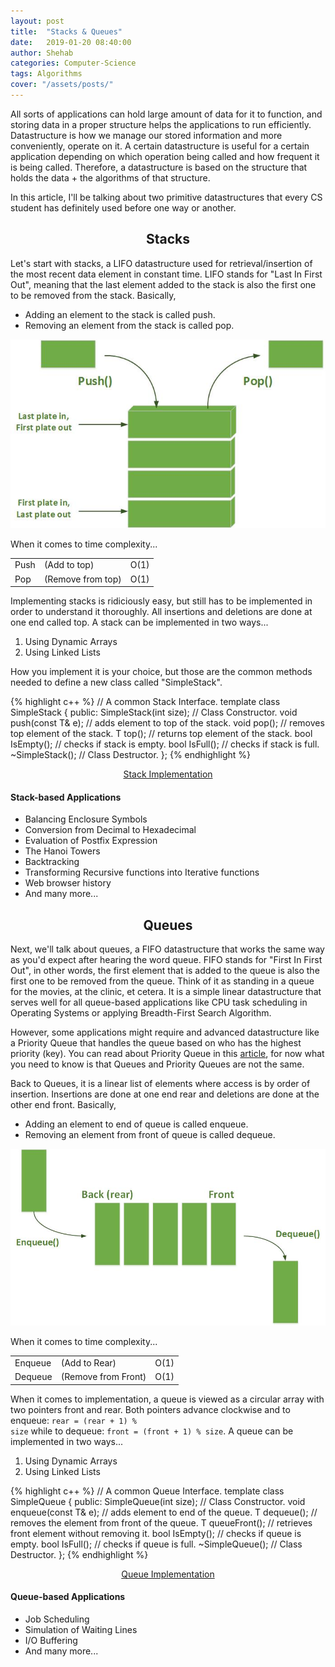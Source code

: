 ```yaml
---
layout: post
title:  "Stacks & Queues"
date:   2019-01-20 08:40:00
author: Shehab
categories: Computer-Science
tags: Algorithms
cover: "/assets/posts/"
---
```


All sorts of applications can hold large amount of data for it to function, and storing data in a proper structure helps the applications to run efficiently. Datastructure is how we manage our stored information and more conveniently, operate on it.
A certain datastructure is useful for a certain application depending on which operation being called and how frequent it is being called. Therefore, a datastructure is based on the structure that holds the data + the algorithms of that structure.

In this article, I'll be talking about two primitive datastructures that every CS student has definitely used before one way or another.

<h2 align="center">Stacks</h2>

Let's start with stacks, a LIFO datastructure used for retrieval/insertion of the most recent data element in constant time. LIFO stands for "Last In First Out", meaning that the last element added to the stack is also the first one to be removed from the stack. Basically,

<ul>
	<li>Adding an element to the stack is called push.</li>
	<li>Removing an element from the stack is called pop.</li>
</ul>

<img src="/assets/posts/stack.jpg">

When it comes to time complexity...
<table cellpadding="0" cellspacing="0">
	<tr>
		<td>Push</td><td>(Add to top)</td><td>O(1)</td>
	</tr>
	<tr>
		<td>Pop</td><td>(Remove from top)</td><td>O(1)</td>
	</tr>
</table>

Implementing stacks is ridiciously easy, but still has to be implemented in order to understand it thoroughly. All insertions and deletions are done at one end called top. A stack can be implemented in two ways...
<ol>
	<li>Using Dynamic Arrays</li>
	<li>Using Linked Lists</li>
</ol>
How you implement it is your choice, but those are the common methods needed to define a new class called "SimpleStack".

{% highlight c++ %}
// A common Stack Interface.
template<typename T>
class SimpleStack {
public:
	SimpleStack(int size);	// Class Constructor.
	void push(const T& e);	// adds element to top of the stack.
	void pop();				// removes top element of the stack.
	T top();				// returns top element of the stack.
	bool IsEmpty();			// checks if stack is empty.
	bool IsFull();			// checks if stack is full.
	~SimpleStack();			// Class Destructor.
};
{% endhighlight %}


<p align="center"><a href="https://github.com/ShehabMMohamed/Datastructures-And-Algorithms/blob/master/Data%20Structures/Stacks%20and%20Queues/Stacks.h" target="_blank"> Stack Implementation </a></p>

<h4>Stack-based Applications</h4>
<ul>
	<li>Balancing Enclosure Symbols</li>
	<li>Conversion from Decimal to Hexadecimal</li>
	<li>Evaluation of Postfix Expression</li>
	<li>The Hanoi Towers</li>
	<li>Backtracking</li>
	<li>Transforming Recursive functions into Iterative functions</li>
	<li>Web browser history</li>
	<li>And many more...</li>
</ul>

<h2 align="center">Queues</h2>

Next, we'll talk about queues, a FIFO datastructure that works the same way as you'd expect after hearing the word queue. FIFO stands for "First In First Out", in other words, the first element that is added to the queue is also the first one to be removed from the queue. Think of it as standing in a queue for the movies, at the clinic, et cetera. It is a simple linear datastructure that serves well for all queue-based applications like CPU task scheduling in Operating Systems or applying Breadth-First Search Algorithm. 

However, some applications might require and advanced datastructure like a Priority Queue that handles the queue based on who has the highest priority (key). You can read about Priority Queue in this <a href="" target="_blank">article</a>, for now what you need to know is that Queues and Priority Queues are not the same. 

Back to Queues, it is a linear list of elements where access is by order of insertion. Insertions are done at one end <emp>rear</emp> and deletions are done at the other end <emp>front</emp>. Basically,
<ul>
	<li>Adding an element to end of queue is called enqueue.</li>
	<li>Removing an element from front of queue is called dequeue.</li>
</ul>

<img src="/assets/posts/queue.jpg">

When it comes to time complexity...
<table cellpadding="0" cellspacing="0">
	<tr>
		<td>Enqueue</td><td>(Add to Rear)</td><td>O(1)</td>
	</tr>
	<tr>
		<td>Dequeue</td><td>(Remove from Front)</td><td>O(1)</td>
	</tr>
</table>

When it comes to implementation, a queue is viewed as a circular array with two pointers <emp>front</emp> and <emp>rear</emp>. Both pointers advance clockwise and to enqueue: <code>rear = (rear + 1) % size</code> while to dequeue: <code>front = (front + 1) % size</code>. A queue can be implemented in two ways...
<ol>
	<li>Using Dynamic Arrays</li>
	<li>Using Linked Lists</li>
</ol>

{% highlight c++ %}
// A common Queue Interface.
template<typename T>
class SimpleQueue {
public:
	SimpleQueue(int size);		// Class Constructor.
	void enqueue(const T& e);	// adds element to end of the queue.
	T dequeue();				// removes the element from front of the queue.
	T queueFront();				// retrieves front element without removing it.
	bool IsEmpty();				// checks if queue is empty.
	bool IsFull();				// checks if queue is full.
	~SimpleQueue();				// Class Destructor.
};
{% endhighlight %}


<p align="center"><a href="https://github.com/ShehabMMohamed/Datastructures-And-Algorithms/blob/master/Data%20Structures/Stacks%20and%20Queues/Queues.h" target="_blank"> Queue Implementation </a></p>

<h4>Queue-based Applications</h4>
<ul>
	<li>Job Scheduling</li>
	<li>Simulation of Waiting Lines</li>
	<li>I/O Buffering</li>
	<li>And many more...</li>
</ul>
